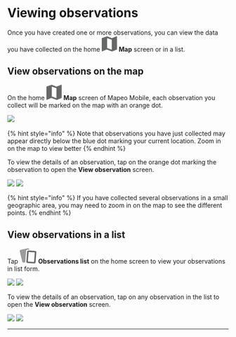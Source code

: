 # Viewing observations

Once you have created one or more observations, you can view the data you have collected on the home <img src="../../.gitbook/assets/app-icons_Map_view.png" alt="" data-size="line"> **Map** screen or in a list.

## View observations on the map

On the home <img src="../../.gitbook/assets/app-icons_Map_view.png" alt="" data-size="line"> **Map** screen of Mapeo Mobile, each observation you collect will be marked on the map with an orange dot.

![](../../.gitbook/assets/Home\_map\_screen\_with\_data.jpg)

{% hint style="info" %}
Note that observations you have just collected may appear directly below the blue dot marking your current location. Zoom in on the map to view better
{% endhint %}

To view the details of an observation, tap on the orange dot marking the observation to open the **View observation** screen.

![](../../.gitbook/assets/Homescreen-tap\_observation\_dot.jpg) ![](../../.gitbook/assets/View\_observation\_screen.jpg)

{% hint style="info" %}
If you have collected several observations in a small geographic area, you may need to zoom in on the map to see the different points.
{% endhint %}

## View observations in a list

Tap <img src="../../.gitbook/assets/app icons_observation-list_35px.png" alt="" data-size="line"> **Observations list** on the home screen to view your observations in list form.

![](../../.gitbook/assets/Homescreen-Observations\_list\_button.jpg) ![](../../.gitbook/assets/Observations\_list\_screen.jpg)

To view the details of an observation, tap on any observation in the list to open the **View observation** screen.

![](../../.gitbook/assets/Mm\_Observations\_list\_screen-select\_obs.jpg) ![](../../.gitbook/assets/View\_observation\_screen.jpg)

***
